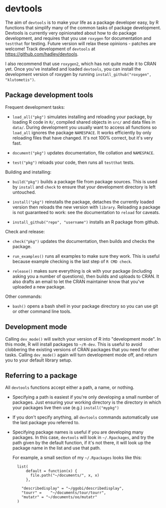 # devtools

The aim of `devtools` is to make your life as a package developer easy, by R functions that simplify many of the common tasks of package development. Devtools is currently very opinionated about how to do package development, and requires that you use `roxygen` for documentation and `testthat` for testing. Future version will relax these opinions - patches are welcome! Track development of `devtools` at https://github.com/hadley/devtools.

I also recommend that use `roxygen2`, which has not quite made it to CRAN yet. Once you've installed and loaded `devtools`, you can install the development version of roxygen by running `install_github("roxygen", "klutometis")`.

## Package development tools

Frequent development tasks:

* `load_all("pkg")` simulates installing and reloading your package, by
  loading R code in `R/`, compiled shared objects in `src/` and data files in
  `data/`. During development you usually want to access all functions so
  `load_all` ignores the package `NAMESPACE`. It works efficiently by only
  reloading files that have changed. It's not 100% correct, but it's very
  fast.

* `document("pkg")` updates documentation, file collation and `NAMESPACE`. 

* `test("pkg")` reloads your code, then runs all `testthat` tests.

Building and installing:

* `build("pkg")` builds a package file from package sources. This is used by
  `install` and `check` to ensure that your development directory is left
  untouched.

* `install("pkg")` reinstalls the package, detaches the currently loaded
  version then reloads the new version with `library`. Reloading a package is
  not guaranteed to work: see the documentation to `reload` for caveats.
  
* `install_github("repo", "username")` installs an R package from github.

Check and release:

* `check("pkg")` updates the documentation, then builds and checks the
  package.

* `run_examples()` runs all examples to make sure they work. This is useful
  because example checking is the last step of `R CMD check`.

* `release()` makes sure everything is ok with your package (including asking
  you a number of questions), then builds and uploads to CRAN. It also drafts
  an email to let the CRAN maintainer know that you've uploaded a new package.

Other commands:

* `bash()` opens a bash shell in your package directory so you can use 
   git or other command line tools.

## Development mode

Calling `dev_mode()` will switch your version of R into "development mode". In this mode, R will install packages to `~/R-dev`. This is useful to avoid clobbering the existing versions of CRAN packages that you need for other tasks. Calling `dev_mode()` again will turn development mode off, and return you to your default library setup.

## Referring to a package

All `devtools` functions accept either a path, a name, or nothing.

* Specifying a path is easiest if you're only developing a small number of
  packages. Just ensuring your working directory is the directory in which
  your packages live then use (e.g.) `install("mypkg")`

* If you don't specify anything, all `devtools` commands automatically use the
  last package you referred to.

* Specifying package names is useful if you are developing many packages. In
  this case, `devtools` will look in `~/.Rpackages`, and try the path given by
  the default function, if it's not there, it will look up the package name in
  the list and use that path. 

  For example, a small section of my `~/.Rpackages` looks like this:

        list(
            default = function(x) {
              file.path("~/documents/", x, x)
            }, 

          "describedisplay" = "~/ggobi/describedisplay",
          "tourr" =    "~/documents/tour/tourr", 
          "mutatr" = "~/documents/oo/mutatr"
        )

